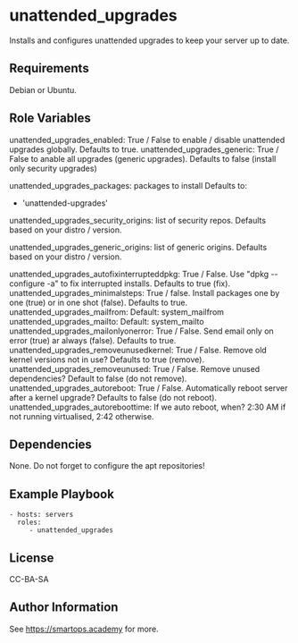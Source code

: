 unattended_upgrades
=========

Installs and configures unattended upgrades to keep your server up to date.

Requirements
------------

Debian or Ubuntu.

Role Variables
--------------

unattended_upgrades_enabled: True / False to enable / disable unattended upgrades globally. Defaults to true.
unattended_upgrades_generic: True / False to anable all upgrades (generic upgrades). Defaults to false (install only security upgrades)

unattended_upgrades_packages: packages to install
Defaults to:
  - 'unattended-upgrades'

unattended_upgrades_security_origins: list of security repos. Defaults based on your distro / version.

unattended_upgrades_generic_origins: list of generic origins. Defaults based on your distro / version.

unattended_upgrades_autofixinterrupteddpkg: True / False. Use "dpkg --configure -a" to fix interrupted installs. Defaults to true (fix).
unattended_upgrades_minimalsteps: True / false. Install packages one by one (true) or in one shot (false). Defaults to true.
unattended_upgrades_mailfrom: Default: system_mailfrom
unattended_upgrades_mailto: Default: system_mailto
unattended_upgrades_mailonlyonerror: True / False. Send email only on error (true) ar always (false). Defaults to true.
unattended_upgrades_removeunusedkernel: True / False. Remove old kernel versions not in use? Defaults to true (remove).
unattended_upgrades_removeunused: True / False. Remove unused dependencies? Default to false (do not remove).
unattended_upgrades_autoreboot: True / False. Automatically reboot server after a kernel upgrade? Defaults to false (do not reboot).
unattended_upgrades_autoreboottime: If we auto reboot, when? 2:30 AM if not running virtualised, 2:42 otherwise.

Dependencies
------------

None. Do not forget to configure the apt repositories!

Example Playbook
----------------

    - hosts: servers
      roles:
         - unattended_upgrades

License
-------

CC-BA-SA

Author Information
------------------

See https://smartops.academy for more.
